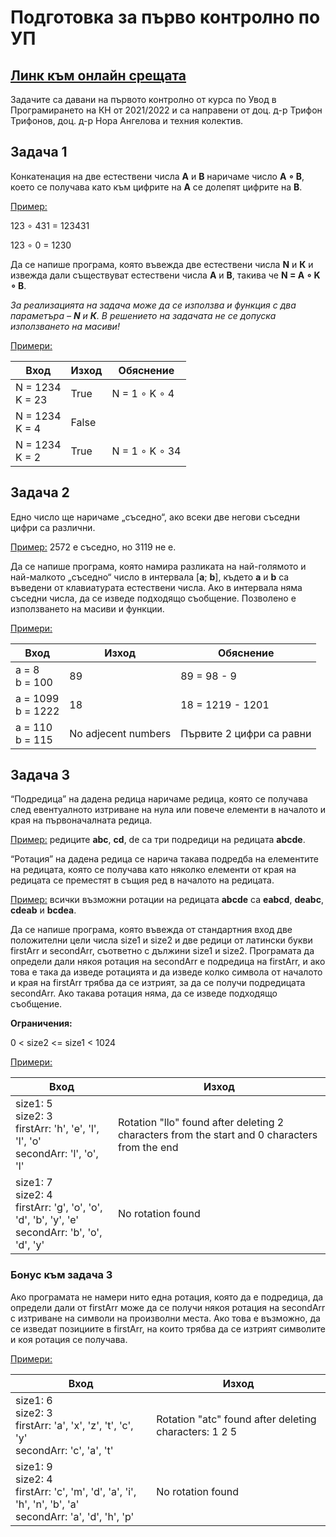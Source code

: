 # Подготовка за първо контролно по УП

## [Линк към онлайн срещата](https://meet.google.com/mwj-jfmh-qoj)

Задачите са давани на първото контролно от курса по Увод в Програмирането на КН от 2021/2022 и са направени от доц. д-р Трифон Трифонов, доц. д-р Нора Ангелова и техния колектив.

## Задача 1

Конкатенация на две естествени числа **A** и **B** наричаме число **A ∘ B**, което се получава като към цифрите на **A** се долепят цифрите на **B**.

<ins>Пример:</ins>

123 ∘ 431 = 123431

123 ∘ 0 = 1230

Да се напише програма, която въвежда две естествени числа **N** и **К** и извежда дали съществуват естествени числа **А** и **B**, такива че **N = A ∘ K ∘ B**.

*За реализацията на задача може да се използва и функция с два параметъра – **N** и **К**. В решението на задачата не се допуска използването на масиви!*

<ins>Примери:</ins>

| Вход | Изход | Обяснение |
|------|-------|-----------|
| N = 1234</br>K = 23 | True | N = 1 ∘ K ∘ 4 |
| N = 1234</br>K = 4 | False |  |
| N = 1234</br>K = 2 | True | N = 1 ∘ K ∘ 34 |

## Задача 2

Едно число ще наричаме „съседно“, ако всеки две негови съседни цифри са различни.

<ins>Пример:</ins> 2572 е съседно, но 3119 не е.

Да се напише програма, която намира разликата на най-голямото и най-малкото „съседно“ число в интервала [**a**; **b**], където **a** и **b** са въведени от клавиатурата естествени числа. Ако в интервала няма съседни числа, да се изведе подходящо съобщение. Позволено е използването на масиви и функции.

<ins>Примери:</ins>

| Вход | Изход | Обяснение |
|------|-------|-----------|
| a = 8 </br> b = 100 | 89 | 89 = 98 - 9 |
| a = 1099 </br> b = 1222 | 18 | 18 = 1219 - 1201 |
| a = 110 </br> b = 115 | No adjecent numbers | Първите 2 цифри са равни |

## Задача 3

“Подредица” на дадена редица наричаме редица, която се получава след евентуалното изтриване на нула или повече елементи в началото и края на първоначалната редица.

<ins>Пример:</ins> редиците **abc**, **cd**, de са три подредици на редицата **abcde**.


“Ротация” на дадена редица се нарича такава подредба на елементите на редицата, която се получава като няколко елементи от края на редицата се преместят в същия ред в началото на редицата.

<ins>Пример:</ins> всички възможни ротации на редицата **abcde** са **eabcd**, **deabc**, **cdeab** и **bcdea**.

Да се напише програма, която въвежда от стандартния вход две положителни цели числа size1 и size2 и две редици от латински букви firstArr и secondArr, съответно с дължини size1 и size2. Програмата да определи дали някоя ротация на secondArr е подредица на firstArr, и ако това е така да изведе ротацията и да изведе колко символа от началото и края на firstArr трябва да се изтрият, за да се получи подредицата secondArr. Ако такава ротация няма, да се изведе подходящо съобщение.

**Ограничения:**

0 < size2 <= size1 < 1024

<ins>Примери:</ins>

| Вход | Изход |
|------|-------|
| size1: 5 </br> size2: 3 </br> firstArr: 'h', 'e', 'l', 'l', 'o' </br> secondArr: 'l', 'o', 'l' | Rotation "llo" found after deleting 2 characters from the start and 0 characters from the end |
| size1: 7 </br> size2: 4 </br> firstArr: 'g', 'o', 'o', 'd', 'b', 'y', 'e' </br> secondArr: 'b', 'o', 'd', 'y' | No rotation found |

### Бонус към задача 3

Ако програмата не намери нито една ротация, която да е подредица, да определи дали от firstArr може да се получи някоя ротация на secondArr с изтриване на символи на произволни места. Ако това е възможно, да се изведат позициите в firstArr, на които трябва да се изтрият символите и коя ротация се получава.

<ins>Примери:</ins>

| Вход | Изход |
|------|-------|
| size1: 6 </br> size2: 3 </br> firstArr: 'a', 'x', 'z', 't', 'c', 'y' </br> secondArr: 'c', 'a', 't' | Rotation "atc" found after deleting characters: 1 2 5 |
| size1: 9 </br> size2: 4 </br> firstArr: 'c', 'm', 'd', 'a', 'i', 'h', 'n', 'b', 'a' </br> secondArr: 'a', 'd', 'h', 'p' | No rotation found |
